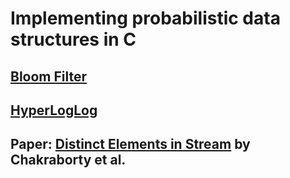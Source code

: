 # Implementing probabilistic data structures in C

## [Bloom Filter](https://en.wikipedia.org/wiki/Bloom_filter)

## [HyperLogLog](https://en.wikipedia.org/wiki/HyperLogLog)

## Paper: [Distinct Elements in Stream](https://arxiv.org/abs/2301.10191) by Chakraborty et al.
